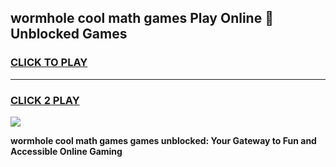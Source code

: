 
## wormhole cool math games Play Online 👋 Unblocked Games
<h3>
<a href="https://news.freeplayer.one?title=wormhole_cool_math_games&ref=17CMG">CLICK TO PLAY</a></h3>
<hr>

<h3>
<a href="https://news.freeplayer.one?title=wormhole_cool_math_games&ref=17CMG">CLICK 2 PLAY</a>
  
</h3>

<a href="https://news.freeplayer.one?title=wormhole_cool_math_games&ref=17CMG/"><img src="https://clearcache.store/games.png"></a>


**wormhole cool math games games unblocked: Your Gateway to Fun and Accessible Online Gaming**
